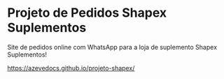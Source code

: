 # Projeto de Pedidos Shapex Suplementos #

Site de pedidos online com WhatsApp para a loja de suplemento Shapex Suplementos!

https://azevedocs.github.io/projeto-shapex/